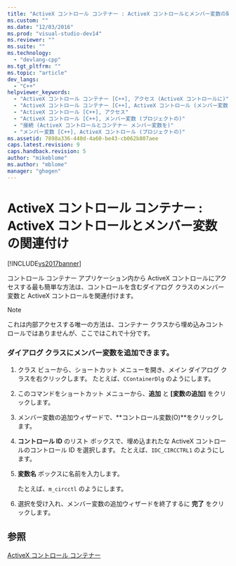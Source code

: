 ```yaml
---
title: "ActiveX コントロール コンテナー : ActiveX コントロールとメンバー変数の関連付け | Microsoft Docs"
ms.custom: ""
ms.date: "12/03/2016"
ms.prod: "visual-studio-dev14"
ms.reviewer: ""
ms.suite: ""
ms.technology: 
  - "devlang-cpp"
ms.tgt_pltfrm: ""
ms.topic: "article"
dev_langs: 
  - "C++"
helpviewer_keywords: 
  - "ActiveX コントロール コンテナー [C++], アクセス (ActiveX コントロールに)"
  - "ActiveX コントロール コンテナー [C++], ActiveX コントロール (メンバー変数)"
  - "ActiveX コントロール [C++], アクセス"
  - "ActiveX コントロール [C++], メンバー変数 (プロジェクトの)"
  - "接続 (ActiveX コントロールとコンテナー メンバー変数を)"
  - "メンバー変数 [C++], ActiveX コントロール (プロジェクトの)"
ms.assetid: 7898a336-440d-4a60-be43-cb062b807aee
caps.latest.revision: 9
caps.handback.revision: 5
author: "mikeblome"
ms.author: "mblome"
manager: "ghogen"
---
```

# ActiveX コントロール コンテナー : ActiveX コントロールとメンバー変数の関連付け
[!INCLUDE[vs2017banner](../assembler/inline/includes/vs2017banner.md)]

コントロール コンテナー アプリケーション内から ActiveX コントロールにアクセスする最も簡単な方法は、コントロールを含むダイアログ クラスのメンバー変数と ActiveX コントロールを関連付けます。  
  
> [!NOTE]
>  これは内部アクセスする唯一の方法は、コンテナー クラスから埋め込みコントロールではありませんが、ここではこれで十分です。  
  
### ダイアログ クラスにメンバー変数を追加できます。  
  
1.  クラス ビューから、ショートカット メニューを開き、メイン ダイアログ クラスを右クリックします。  たとえば、`CContainerDlg` のようにします。  
  
2.  このコマンドをショートカット メニューから、**追加** と **\[変数の追加\]** をクリックします。  
  
3.  メンバー変数の追加ウィザードで、**コントロール変数\(O\)**をクリックします。  
  
4.  **コントロール ID** のリスト ボックスで、埋め込まれたな ActiveX コントロールのコントロール ID を選択します。  たとえば、`IDC_CIRCCTRL1` のようにします。  
  
5.  **変数名** ボックスに名前を入力します。  
  
     たとえば、`m_circctl` のようにします。  
  
6.  選択を受け入れ、メンバー変数の追加ウィザードを終了するに **完了** をクリックします。  
  
## 参照  
 [ActiveX コントロール コンテナー](../mfc/activex-control-containers.md)